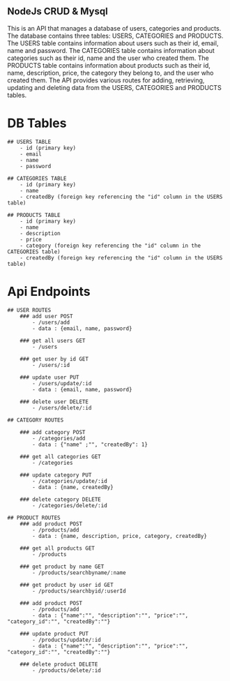## NodeJs CRUD & Mysql
This is an API that manages a database of users, categories and products. The database contains three tables: USERS, CATEGORIES and PRODUCTS. The USERS table contains information about users such as their id, email, name and password. The CATEGORIES table contains information about categories such as their id, name and the user who created them. The PRODUCTS table contains information about products such as their id, name, description, price, the category they belong to, and the user who created them. The API provides various routes for adding, retrieving, updating and deleting data from the USERS, CATEGORIES and PRODUCTS tables.




# DB Tables
    ## USERS TABLE
        - id (primary key)
        - email
        - name
        - password
    
    ## CATEGORIES TABLE
        - id (primary key)
        - name
        - createdBy (foreign key referencing the "id" column in the USERS table)
    
    ## PRODUCTS TABLE
        - id (primary key)
        - name
        - description
        - price
        - category (foreign key referencing the "id" column in the CATEGORIES table)
        - createdBy (foreign key referencing the "id" column in the USERS table)
    

# Api Endpoints

    ## USER ROUTES
        ### add user POST
            - /users/add
            - data : {email, name, password}

        ### get all users GET
            - /users

        ### get user by id GET
            - /users/:id
            
        ### update user PUT
            - /users/update/:id
            - data : {email, name, password}

        ### delete user DELETE
            - /users/delete/:id

    ## CATEGORY ROUTES   
    
        ### add category POST   
            - /categories/add
            - data : {"name" ;"", "createdBy": 1}

        ### get all categories GET
            - /categories
        
        ### update category PUT
            - /categories/update/:id
            - data : {name, createdBy}

        ### delete category DELETE
            - /categories/delete/:id
        
    ## PRODUCT ROUTES
        ### add product POST
            - /products/add
            - data : {name, description, price, category, createdBy}

        ### get all products GET
            - /products

        ### get product by name GET
            - /products/searchbyname/:name

        ### get product by user id GET
            - /products/searchbyid/:userId

        ### add product POST
            - /products/add
            - data : {"name":"", "description":"", "price":"", "category_id":"", "createdBy":""}
        
        ### update product PUT
            - /products/update/:id
            - data : {"name":"", "description":"", "price":"", "category_id":"", "createdBy":""}       
        
        ### delete product DELETE
            - /products/delete/:id
